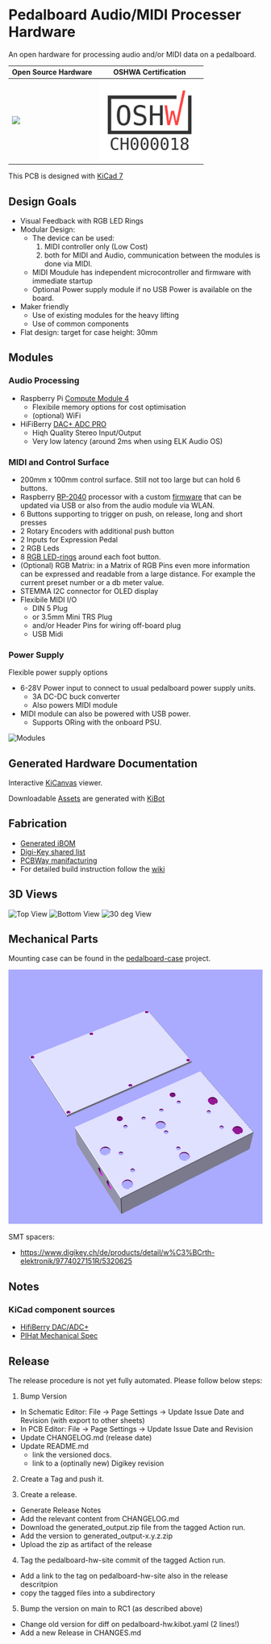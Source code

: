 # Pedalboard Audio/MIDI Processer Hardware

An open hardware for processing audio and/or MIDI data on a pedalboard.

| Open Source Hardware | OSHWA Certification|
|---|---|
| ![](https://i0.wp.com/www.oshwa.org/wp-content/uploads/2014/03/oshw-logo-200-px.png) | [<img src="img/certification-mark-CH000018-stacked.png" alt="OSHWA" width="200"/>](https://certification.oshwa.org/ch000018.html) |


This PCB is designed with [KiCad 7](https://www.kicad.org/blog/2023/03/KiCad-7.0.1-Release/)

## Design Goals
- Visual Feedback with RGB LED Rings
- Modular Design:
  - The device can be used:
     1. MIDI controller only (Low Cost)
     1. both for MIDI and Audio, communication between the modules is done via MIDI.
   - MIDI Moudule has independent microcontroller and firmware with immediate startup
   - Optional Power supply module if no USB Power is available on the board.
- Maker friendly
  - Use of existing modules for the heavy lifting
  - Use of common components
- Flat design: target for case height: 30mm

## Modules

### Audio Processing

- Raspberry Pi [Compute Module 4](https://www.raspberrypi.com/products/compute-module-4/)
    - Flexibile memory options for cost optimisation
    - (optional) WiFi
- HiFiBerry [DAC+ ADC PRO](https://www.hifiberry.com/shop/boards/hifiberry-dac-adc-pro/)
    - Hiqh Quality Stereo Input/Output
    - Very low latency (around 2ms when using ELK Audio OS)

### MIDI and Control Surface
- 200mm x 100mm control surface. Still not too large but can hold 6 buttons.
- Raspberry [RP-2040](https://datasheets.raspberrypi.com/rp2040/rp2040-datasheet.pdf) processor with
  a custom [firmware](https://github.com/pedalboard/pedalboard-midi)
  that can be updated via USB or also from the audio module via WLAN.
- 6 Buttons supporting to trigger on push, on release, long and short presses
- 2 Rotary Encoders with additional push button
- 2 Inputs for Expression Pedal
- 2 RGB Leds
- 8 [RGB LED-rings](https://github.com/pedalboard/pedalboard-led-ring) around each foot button.
- (Optional) RGB Matrix: in a Matrix of RGB Pins even more information can be expressed and
  readable from a large distance. For example the current preset number or a db meter
  value.
- STEMMA I2C connector for OLED display
- Flexibile MIDI I/O
  - DIN 5 Plug
  - or 3.5mm Mini TRS Plug
  - and/or Header Pins for wiring off-board plug
  - USB Midi

### Power Supply
Flexible power supply options

- 6-28V Power input to connect to usual pedalboard power supply units.
  - 3A DC-DC buck converter
  - Also powers MIDI module
- MIDI module can also be powered with USB power.
  - Supports ORing with the onboard PSU.

![Modules](https://pedalboard.github.io/pedalboard-hw-site/latest/Schematic/pedalboard-hw-schematic.svg)

## Generated Hardware Documentation

Interactive [KiCanvas](https://kicanvas.org/?github=https%3A%2F%2Fgithub.com%2Fpedalboard%2Fpedalboard-hw%2Ftree%2Fmain) viewer.

Downloadable [Assets](https://pedalboard.github.io/pedalboard-hw-site/latest/Browse/pedalboard-hw-navigate.html) are generated with [KiBot](https://github.com/INTI-CMNB/KiBot)

## Fabrication

* [Generated iBOM](https://pedalboard.github.io/pedalboard-hw-site/latest/Assembly/pedalboard-hw-ibom.html)
* [Digi-Key shared list](https://www.digikey.ch/de/mylists/list/DJ3I9KG222)
* [PCBWay manifacturing](https://www.pcbway.com/project/shareproject/Open_Source_Pedalboard_Platform_8e065d23.html)
* For detailed build instruction follow the [wiki](https://github.com/pedalboard/pedalboard-hw/wiki)

## 3D Views

![Top View](https://pedalboard.github.io/pedalboard-hw-site/latest/3D/pedalboard-hw-3D_top.png)
![Bottom View](https://pedalboard.github.io/pedalboard-hw-site/latest/3D/pedalboard-hw-3D_bottom.png)
![30 deg View](https://pedalboard.github.io/pedalboard-hw-site/latest/3D/pedalboard-hw-3D_top30deg.png)


## Mechanical Parts

Mounting case can be found in the [pedalboard-case](https://github.com/pedalboard/pedalboard-case) project.

![Case](https://raw.githubusercontent.com/pedalboard/pedalboard-case/main/generated/pedalboard-case.png)

SMT spacers:
- https://www.digikey.ch/de/products/detail/w%C3%BCrth-elektronik/9774027151R/5320625

## Notes

### KiCad component sources

* [HifiBerry DAC/ADC+](https://github.com/hifiberry/kicad_template_dac_adc_stage)
* [PIHat Mechanical Spec](https://github.com/raspberrypi/hats/blob/master/hat-board-mechanical.pdf)

## Release

The release procedure is not yet fully automated. Please follow below steps:

1. Bump Version
  - In Schematic Editor: File -> Page Settings -> Update Issue Date and Revision (with export to other sheets)
  - In PCB Editor: File -> Page Settings -> Update Issue Date and Revision
  - Update CHANGELOG.md (release date)
  - Update README.md
     - link the versioned docs.
     - link to a (optinally new) Digikey revision

2. Create a Tag and push it.

3. Create a release.
  - Generate Release Notes
  - Add the relevant content from CHANGELOG.md
  - Download the generated_output.zip file from the tagged Action run.
  - Add the version to generated_output-x.y.z.zip
  - Upload the zip as artifact of the release

4. Tag the pedalboard-hw-site commit of the tagged Action run.
  - Add a link to the tag on pedalboard-hw-site also in the release descritpion
  - copy the tagged files into a subdirectory

5. Bump the version on main to RC1 (as described above)
  - Change old version for diff on pedalboard-hw.kibot.yaml (2 lines!)
  - Add a new Release in CHANGES.md
